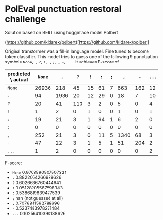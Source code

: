 # PolEval punctuation restoral challenge

Solution based on BERT using hugginface model Polbert

(https://github.com/kldarek/polbert)[https://github.com/kldarek/polbert]

Original transformer was a fill-in language model. Fine tuned to become token classifier.
This model tries to guess one of the following 9 punctuation symbols `None`, `.`, `?`, `!`, `:`, `;`, `,`, `-`, `...`. It achieves F-score of


|  predicted \\ actual     | `None` |  `.`  |  `?`  |   `!`  |  `:`  | `;`   | `,`    |   `-` |  `...`   |              
| ------ | ------ | ----- | ----- | ----- | ---- | ---- | ----- | ---- | ----- |
| `None` | 26936  |   218 |    45 |    15 |   61 |    7 |   663 |  162 |    12 |
|   `.`  |   94   |  1936 |    20 |    12 |   29 |    0 |    18 |    7 |    10 |
|  `?`   |    20  |    41 |  113  |     3 |    2 |    0 |     5 |    0 |    4  |
|  `!`   |    1   |     2 |     0 |     1 |    0 |    0 |     1 |    0 |    1  |
|  `:`   |   19   |    21 |    3  |     1 |   94 |    1 |     6 |    2 |    0  |  
|  `;`   |    0   |     0 |     0 |     0 |    0 |    0 |     0 |    0 |    0  |
|  `,`   |  252   |   21  |   3   |     0 |   11 |    5 |  1340 |   68 |    3  |
|  `-`   |   47   |    22 |    3  |     1 |    5 |    1 |    51 |  204 |    2  |
|  `...` |    1   |     2 |    0  |     0 |    0 |    0 |     0 |    0 |    2  |


F-score:

- `None`  0.9708590507507324
- `.`  0.8822054266929626
- `?` 0.6026666760444641
- `!` 0.05128205567598343
- `:` 0.5386819839477539
- `;` nan (not guessed at all)
- `,` 0.7076841592788696
- `-` 0.5237483978271484
- `...` 0.10256410390138626

